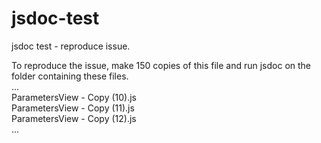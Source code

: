 # jsdoc-test
jsdoc test - reproduce issue. 

To reproduce the issue, make 150 copies of this file and run jsdoc on the folder containing these files.<br />
...<br />
ParametersView - Copy (10).js <br />
ParametersView - Copy (11).js <br />
ParametersView - Copy (12).js <br />
...
<br />
